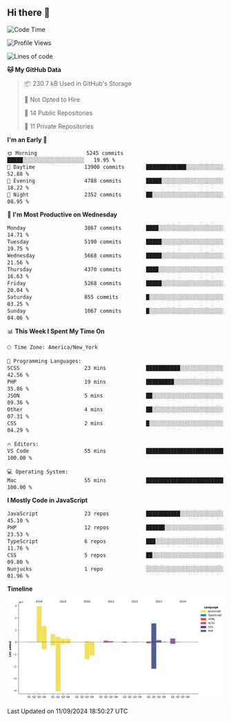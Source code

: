 ## Hi there 👋

<!--START_SECTION:waka-->
![Code Time](http://img.shields.io/badge/Code%20Time-297%20hrs%2034%20mins-blue)

![Profile Views](http://img.shields.io/badge/Profile%20Views-0-blue)

![Lines of code](https://img.shields.io/badge/From%20Hello%20World%20I%27ve%20Written-83.0%20million%20lines%20of%20code-blue)

**🐱 My GitHub Data** 

> 📦 230.7 kB Used in GitHub's Storage 
 > 
> 🚫 Not Opted to Hire
 > 
> 📜 14 Public Repositories 
 > 
> 🔑 11 Private Repositories 
 > 
**I'm an Early 🐤** 

```text
🌞 Morning                5245 commits        █████░░░░░░░░░░░░░░░░░░░░   19.95 % 
🌆 Daytime                13900 commits       █████████████░░░░░░░░░░░░   52.88 % 
🌃 Evening                4788 commits        █████░░░░░░░░░░░░░░░░░░░░   18.22 % 
🌙 Night                  2352 commits        ██░░░░░░░░░░░░░░░░░░░░░░░   08.95 % 
```
📅 **I'm Most Productive on Wednesday** 

```text
Monday                   3867 commits        ████░░░░░░░░░░░░░░░░░░░░░   14.71 % 
Tuesday                  5190 commits        █████░░░░░░░░░░░░░░░░░░░░   19.75 % 
Wednesday                5668 commits        █████░░░░░░░░░░░░░░░░░░░░   21.56 % 
Thursday                 4370 commits        ████░░░░░░░░░░░░░░░░░░░░░   16.63 % 
Friday                   5268 commits        █████░░░░░░░░░░░░░░░░░░░░   20.04 % 
Saturday                 855 commits         █░░░░░░░░░░░░░░░░░░░░░░░░   03.25 % 
Sunday                   1067 commits        █░░░░░░░░░░░░░░░░░░░░░░░░   04.06 % 
```


📊 **This Week I Spent My Time On** 

```text
🕑︎ Time Zone: America/New_York

💬 Programming Languages: 
SCSS                     23 mins             ███████████░░░░░░░░░░░░░░   42.56 % 
PHP                      19 mins             █████████░░░░░░░░░░░░░░░░   35.86 % 
JSON                     5 mins              ██░░░░░░░░░░░░░░░░░░░░░░░   09.36 % 
Other                    4 mins              ██░░░░░░░░░░░░░░░░░░░░░░░   07.31 % 
CSS                      2 mins              █░░░░░░░░░░░░░░░░░░░░░░░░   04.29 % 

🔥 Editors: 
VS Code                  55 mins             █████████████████████████   100.00 % 

💻 Operating System: 
Mac                      55 mins             █████████████████████████   100.00 % 
```

**I Mostly Code in JavaScript** 

```text
JavaScript               23 repos            ███████████░░░░░░░░░░░░░░   45.10 % 
PHP                      12 repos            ██████░░░░░░░░░░░░░░░░░░░   23.53 % 
TypeScript               6 repos             ███░░░░░░░░░░░░░░░░░░░░░░   11.76 % 
CSS                      5 repos             ██░░░░░░░░░░░░░░░░░░░░░░░   09.80 % 
Nunjucks                 1 repo              ░░░░░░░░░░░░░░░░░░░░░░░░░   01.96 % 
```



**Timeline**

![Lines of Code chart](https://raw.githubusercontent.com/wilbertcaba/wilbertcaba/main/assets/bar_graph.png)


 Last Updated on 11/09/2024 18:50:27 UTC
<!--END_SECTION:waka-->

<!--
**wilbertcaba/wilbertcaba** is a ✨ _special_ ✨ repository because its `README.md` (this file) appears on your GitHub profile.

Here are some ideas to get you started:

- 🔭 I’m currently working on ...
- 🌱 I’m currently learning ...
- 👯 I’m looking to collaborate on ...
- 🤔 I’m looking for help with ...
- 💬 Ask me about ...
- 📫 How to reach me: ...
- 😄 Pronouns: ...
- ⚡ Fun fact: ...
-->
